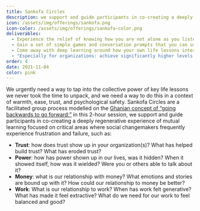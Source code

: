```yaml
---
title: Sankofa Circles
description: we support and guide participants in co-creating a deeply regenerative experience of mutual learning
icon: /assets/img/offerings/sankofa.png
icon-color: /assets/img/offerings/sankofa-color.png
deliverables:
  - Experience the relief of knowing how you are not alone as you listen to others share their struggles and learnings.
  - Gain a set of simple games and conversation prompts that you can use to weave the practice of “looking forward to look back” into your personal and professional lives.
  - Come away with deep learning around how your own life lessons interweave with others’ experiences. 
  - "Especially for organizations: achieve significantly higher levels of embodied mutual trust in your team."
order: 4
date: 2021-11-04
color: pink
---
```


We urgently need a way to tap into the collective power of key life lessons we never took the time to unpack, and we need a way to do this in a context of warmth, ease, trust, and psychological safety. Sankofa Circles are a facilitated group process modelled on the [Ghanian concept of “going backwards to go forward:”](https://www.berea.edu/cgwc/the-power-of-sankofa/) in this 2-hour session, we support and guide participants in co-creating a deeply regenerative experience of mutual learning focused on critical areas where social changemakers frequently experience frustration and failure, such as: 

- **Trust**: how does trust show up in your organization(s)? What has helped build trust? What has eroded trust?
- **Power**: how has power shown up in our lives, was it hidden? When it showed itself, how was it wielded? Were you or others able to talk about it? 
- **Money**: what is our relationship with money? What emotions and stories are bound up with it? How could our relationship to money be better?
- **Work**: What is our relationship to work? When has work felt generative? What has made it feel extractive? What do we need for our work to feel balanced and good?